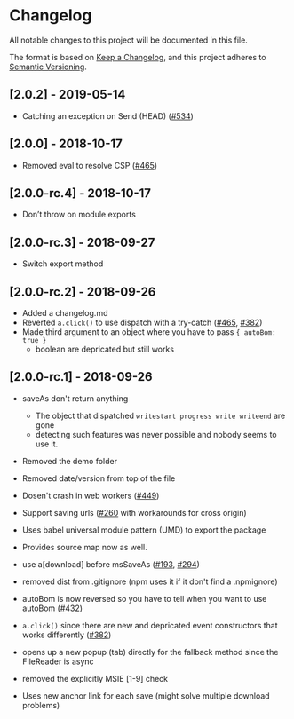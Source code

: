 # Changelog

All notable changes to this project will be documented in this file.

The format is based on [Keep a Changelog](https://keepachangelog.com/en/1.0.0/),
and this project adheres to [Semantic Versioning](https://semver.org/spec/v2.0.0.html).

## [2.0.2] - 2019-05-14

-   Catching an exception on Send (HEAD) ([#534])

## [2.0.0] - 2018-10-17

-   Removed eval to resolve CSP ([#465])

## [2.0.0-rc.4] - 2018-10-17

-   Don’t throw on module.exports

## [2.0.0-rc.3] - 2018-09-27

-   Switch export method

## [2.0.0-rc.2] - 2018-09-26

-   Added a changelog.md
-   Reverted `a.click()` to use dispatch with a try-catch ([#465], [#382])
-   Made third argument to an object where you have to pass `{ autoBom: true }`
    -   boolean are depricated but still works

## [2.0.0-rc.1] - 2018-09-26

-   saveAs don't return anything
    -   The object that dispatched `writestart progress write writeend` are gone
    -   detecting such features was never possible and nobody seems to use it.
-   Removed the demo folder
-   Removed date/version from top of the file
-   Dosen't crash in web workers ([#449])
-   Support saving urls ([#260] with workarounds for cross origin)
-   Uses babel universal module pattern (UMD) to export the package
-   Provides source map now as well.
-   use a[download] before msSaveAs ([#193], [#294])
-   removed dist from .gitignore (npm uses it if it don't find a .npmignore)
-   autoBom is now reversed so you have to tell when you want to use autoBom ([#432])
-   `a.click()` since there are new and depricated event constructors that works differently ([#382])
-   opens up a new popup (tab) directly for the fallback method since the FileReader is async
-   removed the explicitly MSIE [1-9] check
-   Uses new anchor link for each save (might solve multiple download problems)

    [#382]: https://github.com/eligrey/FileSaver.js/issues/382
    [#449]: https://github.com/eligrey/FileSaver.js/issues/449
    [#260]: https://github.com/eligrey/FileSaver.js/issues/260
    [#193]: https://github.com/eligrey/FileSaver.js/issues/193
    [#294]: https://github.com/eligrey/FileSaver.js/issues/294
    [#432]: https://github.com/eligrey/FileSaver.js/issues/432
    [#382]: https://github.com/eligrey/FileSaver.js/issues/382
    [#465]: https://github.com/eligrey/FileSaver.js/issues/465
    [#469]: https://github.com/eligrey/FileSaver.js/issues/469
    [#470]: https://github.com/eligrey/FileSaver.js/issues/470
    [#491]: https://github.com/eligrey/FileSaver.js/issues/491
    [#534]: https://github.com/eligrey/FileSaver.js/issues/534

